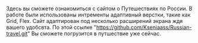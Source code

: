 Здесь вы сможете ознакомиться с сайтом о Путешествиях по России.
В работе были использованы интременты адаптивный верстки, такие как Grid, Flex. 
Сайт адаптирован под несколько расширений экрана ждя вашего удобсвта.
По этой ссылке "https://github.com/Kseniaass/Russian-travel.git" Вы сможете погрузится в путшествие уже сейчас.
